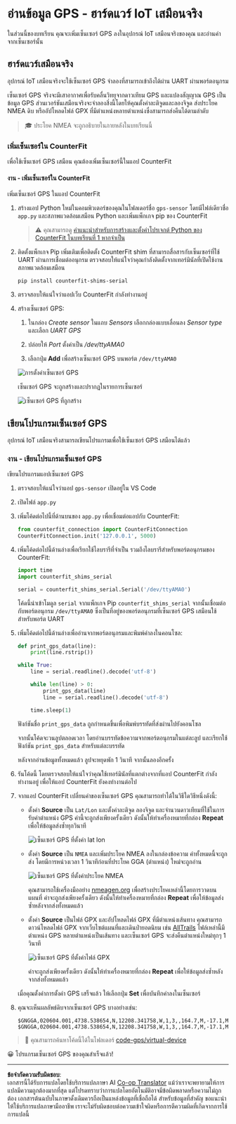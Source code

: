 <!--
CO_OP_TRANSLATOR_METADATA:
{
  "original_hash": "64f18a8f8aaa1fef5e7320e0992d8b3a",
  "translation_date": "2025-08-27T20:51:46+00:00",
  "source_file": "3-transport/lessons/1-location-tracking/virtual-device-gps-sensor.md",
  "language_code": "th"
}
-->
# อ่านข้อมูล GPS - ฮาร์ดแวร์ IoT เสมือนจริง

ในส่วนนี้ของบทเรียน คุณจะเพิ่มเซ็นเซอร์ GPS ลงในอุปกรณ์ IoT เสมือนจริงของคุณ และอ่านค่าจากเซ็นเซอร์นั้น

## ฮาร์ดแวร์เสมือนจริง

อุปกรณ์ IoT เสมือนจริงจะใช้เซ็นเซอร์ GPS จำลองที่สามารถเข้าถึงได้ผ่าน UART ผ่านพอร์ตอนุกรม

เซ็นเซอร์ GPS จริงจะมีเสาอากาศเพื่อรับคลื่นวิทยุจากดาวเทียม GPS และแปลงสัญญาณ GPS เป็นข้อมูล GPS ส่วนเวอร์ชันเสมือนจริงจะจำลองสิ่งนี้โดยให้คุณตั้งค่าละติจูดและลองจิจูด ส่งประโยค NMEA ดิบ หรืออัปโหลดไฟล์ GPX ที่มีตำแหน่งหลายตำแหน่งซึ่งสามารถส่งคืนได้ตามลำดับ

> 🎓 ประโยค NMEA จะถูกอธิบายในภายหลังในบทเรียนนี้

### เพิ่มเซ็นเซอร์ใน CounterFit

เพื่อใช้เซ็นเซอร์ GPS เสมือน คุณต้องเพิ่มเซ็นเซอร์นี้ในแอป CounterFit

#### งาน - เพิ่มเซ็นเซอร์ใน CounterFit

เพิ่มเซ็นเซอร์ GPS ในแอป CounterFit

1. สร้างแอป Python ใหม่ในคอมพิวเตอร์ของคุณในโฟลเดอร์ชื่อ `gps-sensor` โดยมีไฟล์เดียวชื่อ `app.py` และสภาพแวดล้อมเสมือน Python และเพิ่มแพ็กเกจ pip ของ CounterFit

    > ⚠️ คุณสามารถดู [คำแนะนำสำหรับการสร้างและตั้งค่าโปรเจกต์ Python ของ CounterFit ในบทเรียนที่ 1 หากจำเป็น](../../../1-getting-started/lessons/1-introduction-to-iot/virtual-device.md)

1. ติดตั้งแพ็กเกจ Pip เพิ่มเติมเพื่อติดตั้ง CounterFit shim ที่สามารถสื่อสารกับเซ็นเซอร์ที่ใช้ UART ผ่านการเชื่อมต่ออนุกรม ตรวจสอบให้แน่ใจว่าคุณกำลังติดตั้งจากเทอร์มินัลที่เปิดใช้งานสภาพแวดล้อมเสมือน

    ```sh
    pip install counterfit-shims-serial
    ```

1. ตรวจสอบให้แน่ใจว่าแอปเว็บ CounterFit กำลังทำงานอยู่

1. สร้างเซ็นเซอร์ GPS:

    1. ในกล่อง *Create sensor* ในแถบ *Sensors* เลือกกล่องแบบเลื่อนลง *Sensor type* และเลือก *UART GPS*

    1. ปล่อยให้ *Port* ตั้งค่าเป็น */dev/ttyAMA0*

    1. เลือกปุ่ม **Add** เพื่อสร้างเซ็นเซอร์ GPS บนพอร์ต `/dev/ttyAMA0`

    ![การตั้งค่าเซ็นเซอร์ GPS](../../../../../translated_images/counterfit-create-gps-sensor.6385dc9357d85ad1d47b4abb2525e7651fd498917d25eefc5a72feab09eedc70.th.png)

    เซ็นเซอร์ GPS จะถูกสร้างและปรากฏในรายการเซ็นเซอร์

    ![เซ็นเซอร์ GPS ที่ถูกสร้าง](../../../../../translated_images/counterfit-gps-sensor.3fbb15af0a5367566f2f11324ef5a6f30861cdf2b497071a5e002b7aa473550e.th.png)

## เขียนโปรแกรมเซ็นเซอร์ GPS

อุปกรณ์ IoT เสมือนจริงสามารถเขียนโปรแกรมเพื่อใช้เซ็นเซอร์ GPS เสมือนได้แล้ว

### งาน - เขียนโปรแกรมเซ็นเซอร์ GPS

เขียนโปรแกรมแอปเซ็นเซอร์ GPS

1. ตรวจสอบให้แน่ใจว่าแอป `gps-sensor` เปิดอยู่ใน VS Code

1. เปิดไฟล์ `app.py`

1. เพิ่มโค้ดต่อไปนี้ที่ด้านบนของ `app.py` เพื่อเชื่อมต่อแอปกับ CounterFit:

    ```python
    from counterfit_connection import CounterFitConnection
    CounterFitConnection.init('127.0.0.1', 5000)
    ```

1. เพิ่มโค้ดต่อไปนี้ด้านล่างเพื่อเรียกใช้ไลบรารีที่จำเป็น รวมถึงไลบรารีสำหรับพอร์ตอนุกรมของ CounterFit:

    ```python
    import time
    import counterfit_shims_serial
    
    serial = counterfit_shims_serial.Serial('/dev/ttyAMA0')
    ```

    โค้ดนี้นำเข้าโมดูล `serial` จากแพ็กเกจ Pip `counterfit_shims_serial` จากนั้นเชื่อมต่อกับพอร์ตอนุกรม `/dev/ttyAMA0` ซึ่งเป็นที่อยู่ของพอร์ตอนุกรมที่เซ็นเซอร์ GPS เสมือนใช้สำหรับพอร์ต UART

1. เพิ่มโค้ดต่อไปนี้ด้านล่างเพื่ออ่านจากพอร์ตอนุกรมและพิมพ์ค่าลงในคอนโซล:

    ```python
    def print_gps_data(line):
        print(line.rstrip())
    
    while True:
        line = serial.readline().decode('utf-8')
    
        while len(line) > 0:
            print_gps_data(line)
            line = serial.readline().decode('utf-8')
    
        time.sleep(1)
    ```

    ฟังก์ชันชื่อ `print_gps_data` ถูกกำหนดขึ้นเพื่อพิมพ์บรรทัดที่ส่งผ่านไปยังคอนโซล

    จากนั้นโค้ดจะวนลูปตลอดเวลา โดยอ่านบรรทัดข้อความจากพอร์ตอนุกรมในแต่ละลูป และเรียกใช้ฟังก์ชัน `print_gps_data` สำหรับแต่ละบรรทัด

    หลังจากอ่านข้อมูลทั้งหมดแล้ว ลูปจะหยุดพัก 1 วินาที จากนั้นลองอีกครั้ง

1. รันโค้ดนี้ โดยตรวจสอบให้แน่ใจว่าคุณใช้เทอร์มินัลที่แตกต่างจากที่แอป CounterFit กำลังทำงานอยู่ เพื่อให้แอป CounterFit ยังคงทำงานต่อไป

1. จากแอป CounterFit เปลี่ยนค่าของเซ็นเซอร์ GPS คุณสามารถทำได้ในวิธีใดวิธีหนึ่งดังนี้:

    * ตั้งค่า **Source** เป็น `Lat/Lon` และตั้งค่าละติจูด ลองจิจูด และจำนวนดาวเทียมที่ใช้ในการรับค่าตำแหน่ง GPS ค่านี้จะถูกส่งเพียงครั้งเดียว ดังนั้นให้ทำเครื่องหมายที่กล่อง **Repeat** เพื่อให้ข้อมูลส่งซ้ำทุกวินาที

      ![เซ็นเซอร์ GPS ที่ตั้งค่า lat lon](../../../../../translated_images/counterfit-gps-sensor-latlon.008c867d75464fbe7f84107cc57040df565ac07cb57d2f21db37d087d470197d.th.png)

    * ตั้งค่า **Source** เป็น `NMEA` และเพิ่มประโยค NMEA ลงในกล่องข้อความ ค่าทั้งหมดนี้จะถูกส่ง โดยมีการหน่วงเวลา 1 วินาทีก่อนที่ประโยค GGA (ตำแหน่ง) ใหม่จะถูกอ่าน

      ![เซ็นเซอร์ GPS ที่ตั้งค่าประโยค NMEA](../../../../../translated_images/counterfit-gps-sensor-nmea.c62eea442171e17e19528b051b104cfcecdc9cd18db7bc72920f29821ae63f73.th.png)

      คุณสามารถใช้เครื่องมืออย่าง [nmeagen.org](https://www.nmeagen.org) เพื่อสร้างประโยคเหล่านี้โดยการวาดบนแผนที่ ค่าจะถูกส่งเพียงครั้งเดียว ดังนั้นให้ทำเครื่องหมายที่กล่อง **Repeat** เพื่อให้ข้อมูลส่งซ้ำหลังจากส่งทั้งหมดแล้ว

    * ตั้งค่า **Source** เป็นไฟล์ GPX และอัปโหลดไฟล์ GPX ที่มีตำแหน่งเส้นทาง คุณสามารถดาวน์โหลดไฟล์ GPX จากเว็บไซต์แผนที่และเดินป่ายอดนิยม เช่น [AllTrails](https://www.alltrails.com/) ไฟล์เหล่านี้มีตำแหน่ง GPS หลายตำแหน่งเป็นเส้นทาง และเซ็นเซอร์ GPS จะส่งคืนตำแหน่งใหม่ทุกๆ 1 วินาที

      ![เซ็นเซอร์ GPS ที่ตั้งค่าไฟล์ GPX](../../../../../translated_images/counterfit-gps-sensor-gpxfile.8310b063ce8a425ccc8ebeec8306aeac5e8e55207f007d52c6e1194432a70cd9.th.png)

      ค่าจะถูกส่งเพียงครั้งเดียว ดังนั้นให้ทำเครื่องหมายที่กล่อง **Repeat** เพื่อให้ข้อมูลส่งซ้ำหลังจากส่งทั้งหมดแล้ว

    เมื่อคุณตั้งค่าการตั้งค่า GPS เสร็จแล้ว ให้เลือกปุ่ม **Set** เพื่อบันทึกค่าลงในเซ็นเซอร์

1. คุณจะเห็นผลลัพธ์ดิบจากเซ็นเซอร์ GPS บางอย่างเช่น:

    ```output
    $GNGGA,020604.001,4738.538654,N,12208.341758,W,1,3,,164.7,M,-17.1,M,,*67
    $GNGGA,020604.001,4738.538654,N,12208.341758,W,1,3,,164.7,M,-17.1,M,,*67
    ```

> 💁 คุณสามารถค้นหาโค้ดนี้ได้ในโฟลเดอร์ [code-gps/virtual-device](../../../../../3-transport/lessons/1-location-tracking/code-gps/virtual-device)

😀 โปรแกรมเซ็นเซอร์ GPS ของคุณสำเร็จแล้ว!

---

**ข้อจำกัดความรับผิดชอบ**:  
เอกสารนี้ได้รับการแปลโดยใช้บริการแปลภาษา AI [Co-op Translator](https://github.com/Azure/co-op-translator) แม้ว่าเราจะพยายามให้การแปลมีความถูกต้องมากที่สุด แต่โปรดทราบว่าการแปลโดยอัตโนมัติอาจมีข้อผิดพลาดหรือความไม่ถูกต้อง เอกสารต้นฉบับในภาษาดั้งเดิมควรถือเป็นแหล่งข้อมูลที่เชื่อถือได้ สำหรับข้อมูลที่สำคัญ ขอแนะนำให้ใช้บริการแปลภาษามืออาชีพ เราจะไม่รับผิดชอบต่อความเข้าใจผิดหรือการตีความผิดที่เกิดจากการใช้การแปลนี้
